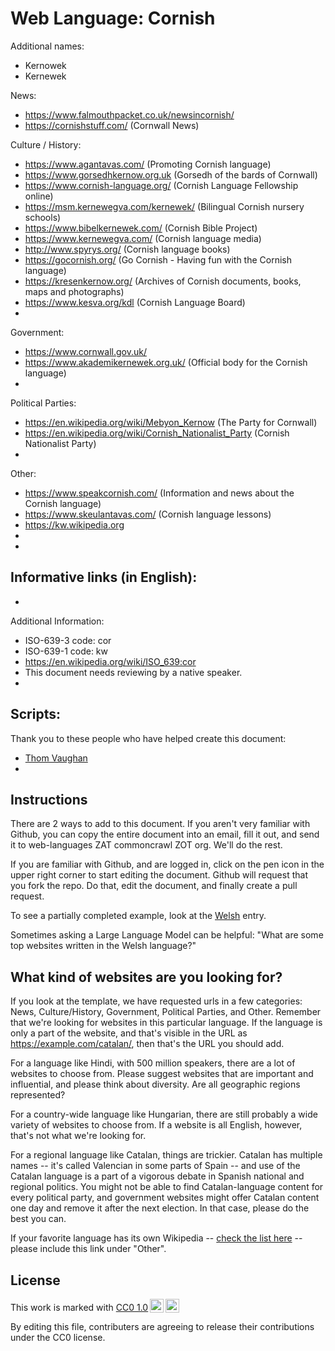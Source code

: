 # Web Language: Cornish

Additional names:
- Kernowek
- Kernewek

News:
- https://www.falmouthpacket.co.uk/newsincornish/
- https://cornishstuff.com/ (Cornwall News)

Culture / History:
- https://www.agantavas.com/ (Promoting Cornish language)
- https://www.gorsedhkernow.org.uk (Gorsedh of the bards of Cornwall)
- https://www.cornish-language.org/ (Cornish Language Fellowship online)
- https://msm.kernewegva.com/kernewek/ (Bilingual Cornish nursery schools)
- https://www.bibelkernewek.com/ (Cornish Bible Project)
- https://www.kernewegva.com/ (Cornish language media)
- http://www.spyrys.org/ (Cornish language books)
- https://gocornish.org/ (Go Cornish - Having fun with the Cornish language)
- https://kresenkernow.org/ (Archives of Cornish documents, books, maps and photographs)
- https://www.kesva.org/kdl (Cornish Language Board)
- 

Government:
- https://www.cornwall.gov.uk/
- https://www.akademikernewek.org.uk/ (Official body for the Cornish language)
- 

Political Parties:
- https://en.wikipedia.org/wiki/Mebyon_Kernow (The Party for Cornwall)
- https://en.wikipedia.org/wiki/Cornish_Nationalist_Party (Cornish Nationalist Party)
- 

Other:
- https://www.speakcornish.com/ (Information and news about the Cornish language)
- https://www.skeulantavas.com/ (Cornish language lessons)
- https://kw.wikipedia.org
- 
- 

Informative links (in English):
- 
- 

Additional Information:
- ISO-639-3 code: cor
- ISO-639-1 code: kw
- https://en.wikipedia.org/wiki/ISO_639:cor
- This document needs reviewing by a native speaker.
- 

Scripts:
- 

Thank you to these people who have helped create this document:
- [Thom Vaughan](https://github.com/thunderpoot)
- 

## Instructions

There are 2 ways to add to this document. If you aren't very familiar
with Github, you can copy the entire document into an email, fill it
out, and send it to web-languages ZAT commoncrawl ZOT org. We'll do the rest.

If you are familiar with Github, and are logged in, click on the pen
icon in the upper right corner to start editing the document.
Github will request that you fork the repo. Do that, edit the
document, and finally create a pull request.

To see a partially completed example, look at the
[Welsh](../living/welsh.md) entry.

Sometimes asking a Large Language Model can be helpful: "What are some
top websites written in the Welsh language?"

## What kind of websites are you looking for?

If you look at the template, we have requested urls in a few
categories: News, Culture/History, Government, Political Parties, and
Other. Remember that we're looking for websites in this particular
language. If the language is only a part of the website, and that's
visible in the URL as https://example.com/catalan/, then that's the
URL you should add.

For a language like Hindi, with 500 million speakers, there are a lot
of websites to choose from. Please suggest websites that are important
and influential, and please think about diversity. Are all geographic
regions represented?

For a country-wide language like Hungarian, there are still probably a
wide variety of websites to choose from. If a website is all English,
however, that's not what we're looking for.

For a regional language like Catalan, things are trickier. Catalan has
multiple names -- it's called Valencian in some parts of Spain -- and
use of the Catalan language is a part of a vigorous debate in Spanish
national and regional politics. You might not be able to find
Catalan-language content for every political party, and government
websites might offer Catalan content one day and remove it after
the next election. In that case, please do the best you can.

If your favorite language has its own Wikipedia -- [check the list here](https://en.wikipedia.org/wiki/List_of_Wikipedias) --
please include this link under "Other".

## License

<p xmlns:cc="http://creativecommons.org/ns#" >This work is marked with <a href="https://creativecommons.org/publicdomain/zero/1.0/?ref=chooser-v1" target="_blank" rel="license noopener noreferrer" style="display:inline-block;">CC0 1.0<img style="height:22px!important;margin-left:3px;vertical-align:text-bottom;" src="https://mirrors.creativecommons.org/presskit/icons/cc.svg?ref=chooser-v1" alt=""><img style="height:22px!important;margin-left:3px;vertical-align:text-bottom;" src="https://mirrors.creativecommons.org/presskit/icons/zero.svg?ref=chooser-v1" alt=""></a></p>

By editing this file, contributers are agreeing to release their contributions under the CC0 license.
